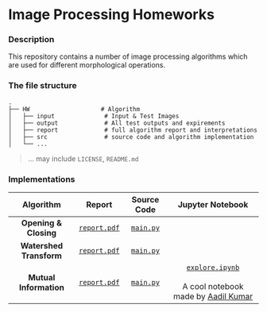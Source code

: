 # Image Processing Homeworks

### Description

This repository contains a number of image processing algorithms which are used for different morphological operations.

### The file structure
    .
    ├── HW                    # Algorithm
    │   ├── input              # Input & Test Images
    │   ├── output             # All test outputs and expirements
    │   ├── report             # full algorithm report and interpretations
    │   ├── src                # source code and algorithm implementation
    │   └── ...    
    
> ... may include `LICENSE`, `README.md`

### Implementations

| Algorithm | Report | Source Code | Jupyter Notebook
| :---: | :---: | :---: | :---: |
| **Opening & Closing** | [`report.pdf`](Primitive%20Morphological%20Operations/report/report.pdf) | [`main.py`](Primitive%20Morphological%20Operations/src/main.py) | |
| **Watershed Transform** | [`report.pdf`](Watershed%20Transform/report/report.pdf) | [`main.py`](Watershed%20Transform/src/main.py) | |
| **Mutual Information** | [`report.pdf`](Mutual%20Information/report/report.pdf) | [`main.py`](Mutual%20Information/src/algorithm.py) | [`explore.ipynb`](Mutual%20Information/src/explore.ipynb) <br><br> A cool notebook made by [Aadil Kumar](https://github.com/aadilk96)|
